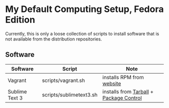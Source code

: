 # My Default Computing Setup, Fedora Edition

Currently, this is only a loose collection of scripts to install software that is not available from the distribution repositories.

## Software

| Software | Script | Note |
| --- | --- | --- |
| Vagrant | scripts/vagrant.sh | installs RPM from [website](http://www.vagrantup.com/downloads.html) |
| Sublime Text 3 | scripts/sublimetext3.sh | installs from [Tarball](http://www.sublimetext.com/3) + [Package Control](https://sublime.wbond.net/) |
